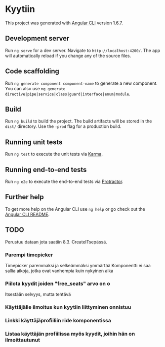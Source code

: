 # Kyytiin

This project was generated with [Angular CLI](https://github.com/angular/angular-cli) version 1.6.7.

## Development server

Run `ng serve` for a dev server. Navigate to `http://localhost:4200/`. The app will automatically reload if you change any of the source files.

## Code scaffolding

Run `ng generate component component-name` to generate a new component. You can also use `ng generate directive|pipe|service|class|guard|interface|enum|module`.

## Build

Run `ng build` to build the project. The build artifacts will be stored in the `dist/` directory. Use the `-prod` flag for a production build.

## Running unit tests

Run `ng test` to execute the unit tests via [Karma](https://karma-runner.github.io).

## Running end-to-end tests

Run `ng e2e` to execute the end-to-end tests via [Protractor](http://www.protractortest.org/).

## Further help

To get more help on the Angular CLI use `ng help` or go check out the [Angular CLI README](https://github.com/angular/angular-cli/blob/master/README.md).

## TODO
Perustuu dataan jota saatiin 8.3. CreateITsepässä. 

### Parempi timepicker
Timepicker paremmaksi ja selkeämmäksi ymmärtää
Komponentti ei saa sallia aikoja, jotka ovat vanhempia kuin nykyinen aika

### Piilota kyydit joiden "free_seats" arvo on o
Itsestään selvyys, mutta tehtävä

### Käyttäjälle ilmoitus kun kyytiin liittyminen onnistuu

### Linkki käyttäjäprofiiliin ride komponentissa

### Listaa käyttäjän profiilissa myös kyydit, joihin hän on ilmoittautunut 



